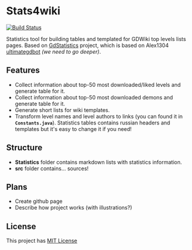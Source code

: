 # Stats4wiki

[![Build Status](https://travis-ci.org/DoubleCookies/stats4wiki.svg?branch=master)](https://travis-ci.org/DoubleCookies/stats4wiki)

Statistics tool for building tables and templated for GDWiki top levels lists pages. Based on [GdStatistics](https://github.com/DoubleCookies/GDStatistics) project, which is based on Alex1304 [ultimategdbot](https://github.com/alex1304/ultimategdbot) *(we need to go deeper)*. 

## Features
- Collect information about top-50 most downloaded/liked levels and generate table for it.
- Collect information about top-50 most downloaded demons and generate table for it.
- Generate short lists for wiki templates.
- Transform level names and level authors to links (you can found it in **`Constants.java`**).
Statistics tables contains russian headers and templates but it's easy to change it if you need! 

## Structure
- **Statistics** folder contains markdown lists with statistics information.
- **src** folder contains... sources!

## Plans
- Create github page
- Describe how project works (with illustrations?)

## License
This project has [MIT License](https://opensource.org/licenses/MIT)